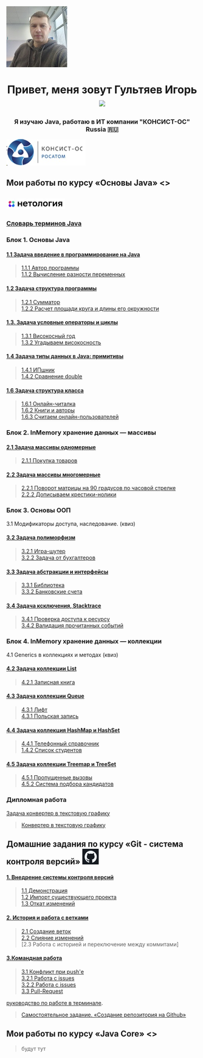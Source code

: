 
<img src="./img/photo.jpg" alt="альтернативный текст">


<h1 align="center">Привет, меня зовут Гультяев Игорь</a> 
<img src="https://github.com/blackcater/blackcater/raw/main/images/Hi.gif" height="32"/></h1>
<h3 align="center">Я изучаю Java, работаю в ИТ компании "КОНСИСТ-ОС" Russia 🇷🇺</h3> <img src="./img/лого.jpg" alt="Консист">


## Мои работы по курсу «Основы Java» <>
## <img src="./img/netology.jpg" alt="Нетология">
### [Словарь терминов Java](https://github.com/netology-code/java-homeworks/blob/master/java_glossary.md)

### Блок 1. Основы Java


#### [1.1 	Задача введение в программирование на Java](https://github.com/IgorGultyaev/java-homeworks/tree/master/introduction)

> [1.1.1 Автор программы](https://replit.com/@IgorGul1/NetologyJavaTasks11#Main.java)    
> [1.1.2 Вычисление разности переменных](https://replit.com/@IgorGul1/NetologyJavaTasks12#Main.java)  


#### [1.2	Задача структура программы](https://github.com/IgorGultyaev/java-homeworks/tree/master/program-structure)

> [1.2.1 Сумматор](https://replit.com/@IgorGul1/NetologyJavaTasks21#Main.java)  
> [1.2.2 Расчет площади круга и длины его окружности](https://replit.com/@IgorGul1/NetologyJavaTasks22#Main.java)  

#### [1.3.   Задача условные операторы и циклы](https://github.com/IgorGultyaev/java-homeworks/tree/master/conditional-statements-cycles)

> [1.3.1 Високосный год](https://replit.com/@IgorGul1/NetologyJavaTasks131#Main.java)  
> [1.3.2 Угадываем високосность](https://replit.com/@IgorGul1/NetologyJavaTasks132)  

#### [1.4	Задача типы данных в Java: примитивы](https://github.com/IgorGultyaev/java-homeworks/tree/master/primitive-types)

> [1.4.1 ИПшник](https://replit.com/@IgorGul1/NrtologyJavaTasks141#Main.java)  
> [1.4.2 Сравнение double](https://replit.com/@IgorGul1/NrtologyJavaTasks142)  

#### [1.6	Задача структура класса](https://github.com/IgorGultyaev/java-homeworks/tree/master/class-structure)

> [1.6.1 Онлайн-читалка](https://replit.com/@IgorGul1/main161#Main.java)  
> [1.6.2 Книги и авторы](https://replit.com/@IgorGul1/main162#Main.java)  
> [1.6.3 Считаем онлайн-пользователей](https://replit.com/@IgorGul1/main163#Main.java)  


### Блок 2. InMemory хранение данных — массивы

#### [2.1	Задача массивы одномерные](https://github.com/IgorGultyaev/java-homeworks/tree/master/one-dimensional-array)

> [2.1.1 Покупка товаров](https://replit.com/@IgorGul1/NetologyJavaTasks211)  


#### [2.2	Задача массивы многомерные](https://github.com/IgorGultyaev/java-homeworks/tree/master/multidimensional-array)

> [2.2.1 Поворот матрицы на 90 градусов по часовой стрелке](https://github.com/IgorGultyaev/netologyTasks-2-2-1)  
> [2.2.2 Дописываем крестики-нолики](https://github.com/IgorGultyaev/netologyTasks-2-2-2)  


### Блок 3. Основы ООП

3.1	Модификаторы доступа, наследование. (квиз)	

#### [3.2	Задача полиморфизм](https://github.com/IgorGultyaev/java-homeworks/tree/master/polymorphism)

> [3.2.1 Игра-шутер](https://github.com/IgorGultyaev/polymorphisn-weapons)  
> [3.2.2 Задача от бухгалтеров](https://github.com/IgorGultyaev/polymorphism-netology-3-2-2)  


#### [3.3	Задача абстракции и интерфейсы](https://github.com/IgorGultyaev/java-homeworks/tree/master/abstractions-interfaces)

> [3.3.1 Библиотека](https://github.com/IgorGultyaev/Library)  
> [3.3.2 Банковские счета](https://github.com/IgorGultyaev/BankAccounts)  


#### [3.4	Задача ксключения, Stacktrace](https://github.com/IgorGultyaev/java-homeworks/tree/master/exceptions)

> [3.4.1 Проверка доступа к ресурсу](https://github.com/IgorGultyaev/CheckingAccess)  
> [3.4.2 Валидация прочитанных событий](https://github.com/IgorGultyaev/EventValidation)


### Блок 4. InMemory хранение данных — коллекции

4.1 Generics в коллекциях и методах (квиз)

#### [4.2	Задача коллекции List](https://github.com/IgorGultyaev/java-homeworks/tree/master/list)

> [4.2.1 Записная книга](https://github.com/IgorGultyaev/Notebook)  

#### [4.3	Задача коллекции Queue](https://github.com/IgorGultyaev/java-homeworks/tree/5.1/queue)

> [4.3.1 Лифт](https://github.com/IgorGultyaev/Elevator)  
> [4.3.1 Польская запись](https://github.com/IgorGultyaev/PolishNotation)


#### [4.4	Задача коллекция HashMap и HashSet](https://github.com/IgorGultyaev/java-homeworks/tree/master/hash-collections)

> [4.4.1 Телефонный справочник](https://github.com/IgorGultyaev/PhoneBook)  
> [1.4.2 Список студентов](https://github.com/IgorGultyaev/StudentsList)


#### [4.5	Задача коллекции Treemap и TreeSet](https://github.com/IgorGultyaev/java-homeworks/tree/master/tree-collections)

> [4.5.1 Пропущенные вызовы](https://github.com/IgorGultyaev/MS)  
> [4.5.2 Система подбора кандидатов](https://github.com/IgorGultyaev/HumanResourcesRecruiting)


### Дипломная работа
[Задача конвертер в текстовую графику](https://github.com/IgorGultyaev/java-diplom) 

> [Конвертер в текстовую графику](https://github.com/IgorGultyaev/java-diplom)


## Домашние задания по курсу «Git - система контроля версий» <img src="./img/git.jpg" alt="Git">

#### [1.  Внедрение системы контроля версий](https://github.com/IgorGultyaev/git-homeworks/tree/master/introduction)

> [1.1 Демонстрация](https://github.com/IgorGultyaev/NeuroStartUp)  
> [1.2 Импорт существующего проекта](https://github.com/IgorGultyaev/NeuroStartUp.git)  
> [1.3 Откат изменений](https://github.com/IgorGultyaev/NeuroStartUpRevent)  


#### [2. История и работа с ветками](https://github.com/IgorGultyaev/git-homeworks/tree/master/branch)

> [2.1 Создание веток](https://github.com/IgorGultyaev/NeuroStartUpBranch)  
> [2.2 Слияние изменений](https://github.com/IgorGultyaev/NeuroStartUp2)  
> [2.3 Работа с историей и переключение между коммитами] 



#### [3.Командная работа](https://github.com/IgorGultyaev/git-homeworks/tree/master/remote)

> [3.1 Конфликт при push'е](https://github.com/IgorGultyaev/NeuroStartUp2)  
> [3.2.1 Работа с issues](https://github.com/netology-code/git-homeworks-neuro-issues/issues/8360)  
> [3.2.2 Работа с issues](https://github.com/netology-code/git-homeworks-neuro-issues/issues/8361)  
> [3.3 Pull-Request](https://github.com/IgorGultyaev/git-homeworks-neuro-fork.git)


[руководство по работе в терминале](https://github.com/netology-code/guides/blob/master/git-terminal/git-terminal.md).

> [Самостоятельное задание. «Создание репозитория на Github»](https://github.com/IgorGultyaev/Resume#readme)

## Мои работы по курсу «Java Core» <> 

>   будут тут



